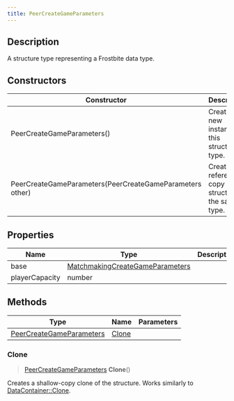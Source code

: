 ```yaml
---
title: PeerCreateGameParameters
---
```

## Description

A structure type representing a Frostbite data type.

## Constructors

| Constructor                                              | Description                                              |
| -------------------------------------------------------- | -------------------------------------------------------- |
| PeerCreateGameParameters()                               | Create a new instance of this structure type.            |
| PeerCreateGameParameters(PeerCreateGameParameters other) | Create a reference copy of a structure of the same type. |

## Properties

| Name           | Type                                                               | Description |
| -------------- | ------------------------------------------------------------------ | ----------- |
| base           | [MatchmakingCreateGameParameters](/vext/ref/fb/matchmakingcreategameparameters/) |             |
| playerCapacity | number                                                             |             |

## Methods

| Type                                                 | Name            | Parameters |
| ---------------------------------------------------- | --------------- | ---------- |
| [PeerCreateGameParameters](/vext/ref/fb/peercreategameparameters/) | [Clone](#clone) |            |

### Clone

> [PeerCreateGameParameters](/vext/ref/fb/peercreategameparameters/) **Clone**()

Creates a shallow-copy clone of the structure. Works similarly to [DataContainer::Clone](/vext/ref/shared/class/datacontainer#clone).
